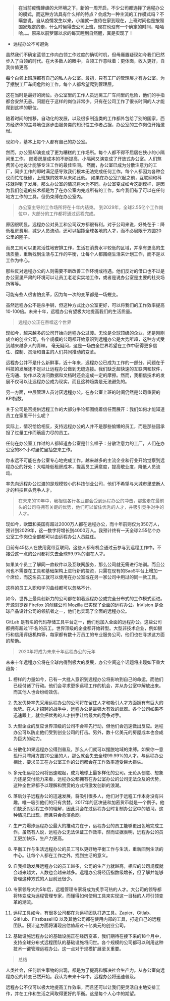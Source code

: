 > **在当前疫情肆虐的大环境之下，新的一周开启，不少公司都选择了远程办公的模式，而这种方法具有什么样的特点？会成为一种主流的工作模式吗？不瞒您说，自从疫情发生以来，小编就一直待在家到现在，上班时间也是按照国家规定的走，什么时候得去公司上班，现在也没有一个确定的时间，哈哈哈。。。原来以前梦寐以求的每天睡到自然醒，真是实现了！**

 - 远程办公不可避免

虽然我们不确定蓝领工作向白领工作过度的确切时机，但毋庸置疑现如今我们已然步入了白领的时代。在大多数人的眼中，白领工作意味着：更体面，收入更好，自我价值更高

每个白领上班族都有自己的私人办公室。最初，只有工厂的管理层才有办公室。为了摆脱工厂车间危险的工作，每个人都希望爬到管理层。

这在当时是最好的岗位。办公室里的工作人员远离工厂车间里的危险，他们的手指都会安然无恙。问题在于这样的岗位非常少。只有在公司工作了很长时间的人才能爬到这样的职位。

随着时间的推移，自动化的发展，以及很多制造类的工作都外包给了别的国家，西方经济体的主导地位逐步由服务类的知识性工作者占据，办公室的工作岗位开始激增。

现如今，基本上每个人都有自己的办公室。

然而，办公室却演变成了更为糟糕的工作场所。每个人都不得不屈居在狭小的小隔间里工作。
随着房屋成本的不断提高，小隔间又演变成了开放式办公室。人们煞费苦心地设计能够专注工作的最佳空间。
然而，办公室已成为分散注意力的工厂，同步工作的即时满足感导致我们根本无法完成任何工作。每个人都因为各种会议而忙忙碌碌，上班族的效率从未如此低。
如果在办公室兴起之前，互联网和科技就得到了发展，那么办公室的情况将大为不同。办公室变成如今这副模样，是因为我们创造的技术都是为了在办公室内完成所有的工作。如今我们有了可以在任何地方工作的工具，但仍束缚在办公室内。


> 办公室主导的工作场所将在十年内结束。 到2029年，全球2.55亿个工作岗位中，大部分的工作都将通过远程完成。


原因很明显。远程办公对员工和公司双方都很有利。对于公司来说，好处在于：降低租房费用，减少人员流动，还可以招揽全球各地的人才，而不必局限于方圆20公里的圈子。

而员工则可以更灵活性地安排工作，生活在消费水平较低的区域，并享有更高的生活质量，重新找到生活与工作的平衡，让每个人都围绕生活来计划工作，而不是以工作为中心。

那些反对远程办公的人则需要不断改善工作环境或待遇。他们反对的借口也不过是办公室里严肃的环境可以让员工老老实实地工作，或者是说办公室是主要的社交场所等等。

可能有些人很害怕变革，因为每一次的变革都是一场蜕变。

虽然远程办公不是杀手锏，但这种方式比办公室更好，可以将我们的工作效率提高10-100倍。未来十年，远程办公有望极大地提高我们的生活质量。

> 远程办公正在吞噬这个世界

现如今，越来越多的公司开始向远程办公过渡。无论是全球顶级的企业，还是刚刚成立的创业公司，各个规模的公司都开始意识到远程办公是大势所趋，这种方式受到越来越多人的青睐。
毫无疑问，这是一场由全世界希望在工作中获得更多信任、控制、灵活和自主的人们共同推动的变革。

远程办公并不是什么新鲜事，近十年来，远程办公已成为工作的一部分。问题在于科技的发展还不足以让远程办公做到无缝连接。我们缺乏超快速的互联网和软件，在沟通、协作以及访问数据和文档时还会造成一定的摩擦。然而，我相信技术的发展不仅可以让远程办公成为现实，而且这种趋势是无法避免的。

另一方面，中层管理人员讨厌远程办公。在办公室上班的时间仍然是公司重要的KPI指数。

关于公司是否提供远程工作的大部分争论都围绕着信任而展开：我们如何才能知道员工在家里干什么呢？

实际上，情况恰恰相反，支持远程办公的人并不是那些偷懒的员工，而是那些因承担了过量工作而筋疲力尽的员工。

任何在办公室工作过的人都知道办公室是什么样子：分散注意力的工厂，人们在办公室的8个小时里忙里抽空来工作。

你永远不可能在办公室专心地完成工作。越来越多的主流企业和行业开始觉察到远程办公的好处：大幅降低租房成本，提高员工满意度，提高敬业度，降低人员流动。

率先向远程办公过渡的是规模较小的科技创业公司，他们不希望与大城市里垄断人才的科技巨头竞争人才。

> 在未来的10年中，我相信各行各业都会受到远程办公的冲击，那些走在最前头的公司将拥有关键的优势，他们可以留住优秀的人才，并吸引竞争对手的人才。



现如今，欧盟和美国有超过2000万人都在远程办公，而十年前则仅为350万人，预计到2029年，这一数字将增长到4000万人。我预计终有一天全球2.55亿个办公室工作岗位全部都可以由远程办公人员胜任。

目前有45亿人在使用宽带互联网，这些人都有机会通过云参与到远程工作中。不接受这一点的公司都将失去全球99.9%的潜在人才。

如果某个员工了解同一款软件以及互联网服务，那么公司就无需进行培训。而且公司也不需要在工具和基础架构上进行新的投资，只需在现有的SaaS平台上增加一个席位，而这名员工就可以使用在办公室或在另一家公司中用过的同一款工具。

这样的员工入职和学习曲线都可以忽略不计。

如今，世界上最具创新力的公司都在朝着远程办公或完全分布式的工作模式迈进。开源浏览器 Firefox 的创建公司 Mozilla 已实现了全面的远程办公。InVision 是全球产品设计公司的领航者之一，他们也实现了全面的远程办公。

GitLab 是有名的代码存储工具平台之一，他们也加入全面的远程办公。这些公司都拥有超过1千名的员工。世界顶级的企业都开始转型。大型非技术企业，例如银行和信用评级机构等，每家都有数十万员工的专业服务公司，他们也在寻求这方面的帮助。

> 2020年将成为未来十年远程办公的元年

未来十年远程办公将在全球内得到极大的发展，办公空间这个话题将出现如下重大趋势：

1. 榜样的力量如今，已有一大批人意识到远程办公将影响到自己的命运，而他们已经付诸了行动。他们会寻求更多远程工作的机会，并从办公室中解放出来。而其他人也会纷纷效仿。

2. 先发优势率先采用远程办公的公司将在留住人才和吸引人才方面拥有有巨大的优势。在人才招聘的战争中，远程办公是最强大有效的武器。各个公司如果不迅速跟上，就会把优秀的人才拱手让给最大的竞争对手。
3. 大型企业的反应世界顶级的公司不会率先行动，但他们会迅速做出反应。远程办公可以防止他们受到创业公司的打击。另外，数十亿美元的房屋成本也会成为巨大的动力。

4. 分散化如果远程办公得到普及，那么人们就可以摆脱地域的束缚。如果你一意孤行只聘用方圆20公里的人，那么就会失去全球99.99%的人才。与远程办公相比，要求员工在办公室工作的公司都会在工作效率遭受巨大损失。

5. 多元化远程公司将迅速崛起，成为地球上最多样化的公司。无论从创意、想象力还是交付能力来看，远程办公都拥有在办公室办公的公司无法企及的优势，这种全世界都予以理解和赞赏的方式将激发创新的浪潮。

6. 落后分子远程办公的迅速发展，将吸引很多人，他们对于远程工作本身没有兴趣，唯一吸引他们的只有贪婪。2017年的区块链和加密货币就是一个例子。他们缺乏对远程工作的理解，因此只会在过远程办公时复制办公室中的陋习。这种情况已出现，而且只会愈演愈剧。

7. 生产力爆炸远程办公最大的推动力在于，远程办公的员工能够更出色地完成工作。虽然有人说，远程办公无法保证工作效率，然而证据表明，远程办公的员工更加快乐，生产力更高。

8. 平衡工作与生活远程办公的员工可以更好地平衡工作与生活，重新回到生活的中心。让每个人都在工作之外，找到生活的意义。

9. 自我推动发展远程办公的员工越多，公司的生产力就越高，相应的公司规模就会越来越大，人数也会越来越多。远程办公将经历指数级增长，但了解并能够管理这种方式的人目前还很少。

10. 专家领导大约5年后，远程管理专家将成为炙手可热的人才。大公司的领导都将转变成为远程管理专家，而懂得如何使用工具来实现这一目标的人将引领变革的潮流。

11. 远程工具如今，有很多公司都在为远程团队打造工具。Zapier、Gitlab、GitHub、FirstbaseHQ 以及其他公司都在使用内部的工具，打造自己的远程团队。预计这方面将涌现出估值超过十亿美元的创业公司。

12. 基础设施远程办公的基础设施正在经历变革，我们期待在接下来的18个月中，支持全球分布式远程团队的基础设施将问世。各个规模的公司都可以利用这种技术一键管理远程办公。这一点对于规模扩展至关重要。

> 总结

人类社会，任何新生事物的出现，都是为了提高和解决社会生产力。从办公室向远程办公的转变已然开始。我认为未来十年中，远程办公将迅速普及。

远程办公不仅可以极大地提高工作效率，而且还可以让我们更灵活自主地安排工作，并在工作和生活之间取得更好的平衡。这是每个人心中的期望。